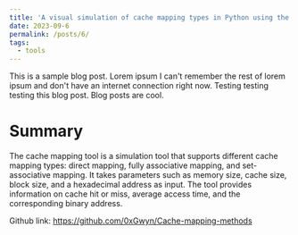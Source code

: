 ```yaml
---
title: 'A visual simulation of cache mapping types in Python using the Tkinter library'
date: 2023-09-6
permalink: /posts/6/
tags:
  - tools
---
```


This is a sample blog post. Lorem ipsum I can't remember the rest of lorem ipsum and don't have an internet connection right now. Testing testing testing this blog post. Blog posts are cool.

Summary
====== 
The cache mapping tool is a simulation tool that supports different cache mapping types: direct mapping, fully associative mapping, and set-associative mapping. It takes parameters such as memory size, cache size, block size, and a hexadecimal address as input. The tool provides information on cache hit or miss, average access time, and the corresponding binary address.

Github link: https://github.com/0xGwyn/Cache-mapping-methods
